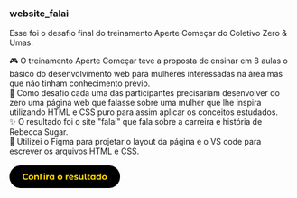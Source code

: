 ### website_falai
Esse foi o desafio final do treinamento Aperte Começar do Coletivo Zero & Umas.

:video_game: O treinamento Aperte Começar teve a proposta de ensinar em 8 aulas o básico do desenvolvimento web para mulheres interessadas na área mas que não tinham conhecimento prévio. <br>
:dart: Como desafio cada uma das participantes precisariam desenvolver do zero uma página web que falasse sobre uma mulher que lhe inspira utilizando HTML e CSS puro para assim aplicar os conceitos estudados. <br>
:sparkles: O resultado foi o site "falaí" que fala sobre a carreira e história de Rebecca Sugar.<br>
:wrench: Utilizei o Figma para projetar o layout da página e o VS code para escrever os arquivos HTML e CSS.<br>
<br>
[<img src='https://github.com/machadinhacega/website_falai/blob/develop/images/resultado-botao-repositorio.png' height='40'>](https://machadinhacega.github.io/website_falai)     
